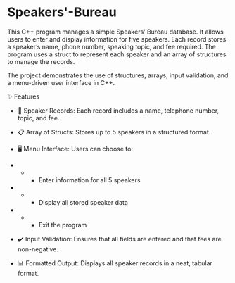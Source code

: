 # Speakers'-Bureau



This C++ program manages a simple Speakers’ Bureau database. It allows users to enter and display information for five speakers. Each record stores a speaker’s name, phone number, speaking topic, and fee required. The program uses a struct to represent each speaker and an array of structures to manage the records.

The project demonstrates the use of structures, arrays, input validation, and a menu-driven user interface in C++.

✨ Features

- 👤 Speaker Records: Each record includes a name, telephone number, topic, and fee.

- 📋 Array of Structs: Stores up to 5 speakers in a structured format.

- 🖥️ Menu Interface: Users can choose to:

- - - Enter information for all 5 speakers

- - - Display all stored speaker data

- - - Exit the program

- ✔️ Input Validation: Ensures that all fields are entered and that fees are non-negative.

- 📊 Formatted Output: Displays all speaker records in a neat, tabular format.
